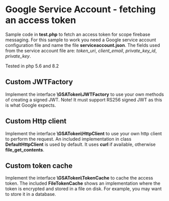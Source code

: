 # Google Service Account - fetching an access token

Sample code in **test.php** to fetch an access token for scope firebase messaging.
For this sample to work you need a Google service account configuration file and name the file 
**serviceaccount.json**.
The fields used from the service account file are: *token_uri*, *client_email*, *private_key_id*, *private_key*.

Tested in php 5.6 and 8.2

## Custom JWTFactory

Implement the interface **\GSAToken\JWTFactory** to use your own methods of creating a signed JWT. Note! It must support RS256 signed JWT as this is what Google expects.

## Custom Http client

Implement the interface **\GSAToken\HttpClient** to use your own http client to perform the request.
An included implementation in class **DefaultHttpClient** is used by default. It uses **curl** if available, otherwise **file_get_contents**.

## Custom token cache

Implement the interface **\GSAToken\TokenCache** to cache the access token. The included **FileTokenCache** shows an implementation where the token is encrypted and stored in a file on disk. For example, you may want to store it in a database.

